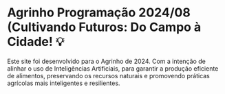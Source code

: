 # Agrinho Programação 2024/08 (Cultivando Futuros: Do Campo à Cidade! 💡

Este site foi desenvolvido para o Agrinho de 2024. Com a intenção de alinhar o uso de Inteligências Artificiais, para garantir a produção eficiente de alimentos, preservando os recursos naturais e promovendo práticas agrícolas mais inteligentes e resilientes.
